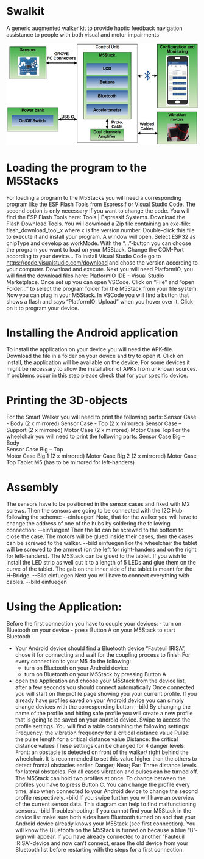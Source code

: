 # Swalkit
A generic augmented walker kit to provide haptic feedback navigation assistance to people with both visual and motor impairments

![Swalkit overview](schema_swalkit.jpg)

# Loading the program to the M5Stacks
For loading a program to the M5Stacks you will need a corresponding program like the ESP Flash Tools from Espressif or Visual Studio Code. 
The second option is only necessary if you want to change the code. You will find the ESP Flash Tools here: Tools | Espressif Systems. Download the Flash Download Tools. You will download a Zip file containing an exe-file: flash_download_tool_x where x is the version number. Double-click this file to execute it and install your program. A window will open. Select ESP32 as chipType and develop as workMode. With the “…”-button you can choose the program you want to load on your M5Stack. Change the COM-Port according to your device…
To install Visual Studio Code go to https://code.visualstudio.com/download and chose the version according to your computer. Download and execute. Next you will need PlatformIO, you will find the download files here: PlatformIO IDE - Visual Studio Marketplace. Once set up you can open VSCode. Click on “File” and “open Folder…” to select the program folder for the M5Stack from your file system. Now you can plug in your M5Stack. In VSCode you will find a button that shows a flash and says “PlatformIO: Upload” when you hover over it. Click on it to program your device.

# Installing the Android application
To install the application on your device you will need the APK-file. Download the file in a folder on your device and try to open it. Click on install, the application will be available on the device. For some devices it might be necessary to allow the installation of APKs from unknown sources. If problems occur in this step please check that for your specific device.

# Printing the 3D-objects
For the Smart Walker you will need to print the following parts:
Sensor Case - Body (2 x mirrored)
	Sensor Case - Top (2 x mirrored)
Sensor Case – Support (2 x mirrored)
	Motor Case (2 x mirrored) 
	Motor Case Top
For the wheelchair you will need to print the following parts:
Sensor Case Big – Body	
	Sensor Case Big – Top	
Motor Case Big 1 (2 x mirrored) 
Motor Case Big 2 (2 x mirrored) 
	Motor Case Top
	Tablet M5 (has to be mirrored for left-handers)

# Assembly
The sensors have to be positioned in the sensor cases and fixed with M2 screws. Then the sensors are going to be connected with the I2C Hub following the scheme:
	--einfuegen!
Note, that for the walker you will have to change the address of one of the hubs by soldering the following connection:
--einfuegen!
Then the lid can be screwed to the bottom to close the case.
The motors will be glued inside their cases, then the cases can be screwed to the walker.
--bild einfuegen
For the wheelchair the tablet will be screwed to the armrest (on the left for right-handers and on the right for left-handers). The M5Stack can be glued to the tablet. If you wish to install the LED strip as well cut it to a length of 5 LEDs and glue them on the curve of the tablet. The gab on the inner side of the tablet is meant for the H-Bridge.
--Bild einfuegen
Next you will have to connect everything with cables.
--bild einfuegen

# Using the Application:
Before the first connection you have to couple your devices:
	- turn on Bluetooth on your device
	- press Button A on your M5Stack to start Bluetooth
- Your Android device should find a Bluetooth device “Fauteuil IRISA”, chose it for connecting and wait for the coupling process to finish
For every connection to your M5 do the following:
	- turn on Bluetooth on your Android device
	- turn on Bluetooth on your M5Stack by pressing Button A
- open the Application and choose your M5Stack from the device list, after a few seconds you should connect automatically
Once connected you will start on the profile page showing you your current profile. If you already have profiles saved on your Android device you can simply change devices with the corresponding button
--bild
By changing the name of the profile and hitting safe profile you will create a new profile that is going to be saved on your android device.
Swipe to access the profile settings. You will find a table containing the following settings:
Frequency: the vibration frequency for a critical distance value
Pulse: the pulse length for a critical distance value
Distance: the critical distance values
These settings can be changed for 4 danger levels:
Front: an obstacle is detected on front of the walker/ right behind the wheelchair. It is recommended to set this value higher than the others to detect frontal obstacles earlier.
Danger; Near; Far: Three distance levels for lateral obstacles.
For all cases vibration and pulses can be turned off.
The M5Stack can hold two profiles at once. To change between the profiles you have to press Button C. You can change the profile every time, also when connected to your Android device to change the second profile respectively.
-bild
If you swipe further you will have an overview of the current sensor data. This diagram can help to find malfunctioning sensors.
-bild
Troubleshooting:
If you cannot find your M5Stack in the device list make sure both sides have Bluetooth turned on and that your Android device already knows your M5Stack (see first connection). You will know the Bluetooth on the M5Stack is turned on because a blue “B”-sign will appear.
If you have already connected to another “Fauteuil IRISA”-device and now can’t connect, erase the old device from your Bluetooth list before restarting with the steps for a first connection.
